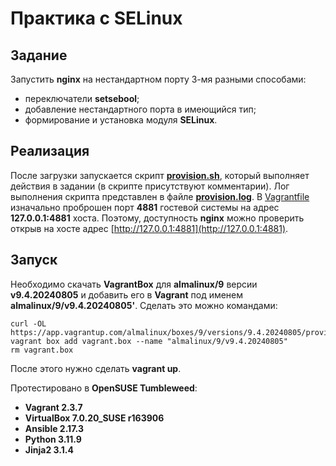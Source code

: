 # Практика с SELinux

## Задание

Запустить **nginx** на нестандартном порту 3-мя разными способами:

- переключатели **setsebool**;
- добавление нестандартного порта в имеющийся тип;
- формирование и установка модуля **SELinux**.

## Реализация

После загрузки запускается скрипт **[provision.sh](provision.sh)**, который выполняет действия в задании (в скрипте присутствуют комментарии). Лог выполнения скрипта представлен в файле **[provision.log](provision.log)**. В [Vagrantfile](Vagrantfile) изначально проброшен порт **4881** гостевой системы на адрес **127.0.0.1:4881** хоста. Поэтому, доступность **nginx** можно проверить открыв на хосте адрес [http://127.0.0.1:4881](http://127.0.0.1:4881).

## Запуск

Необходимо скачать **VagrantBox** для **almalinux/9** версии **v9.4.20240805** и добавить его в **Vagrant** под именем **almalinux/9/v9.4.20240805'**. Сделать это можно командами:

```shell
curl -OL https://app.vagrantup.com/almalinux/boxes/9/versions/9.4.20240805/providers/virtualbox/amd64/vagrant.box
vagrant box add vagrant.box --name "almalinux/9/v9.4.20240805"
rm vagrant.box
```

После этого нужно сделать **vagrant up**.

Протестировано в **OpenSUSE Tumbleweed**:

- **Vagrant 2.3.7**
- **VirtualBox 7.0.20_SUSE r163906**
- **Ansible 2.17.3**
- **Python 3.11.9**
- **Jinja2 3.1.4**
